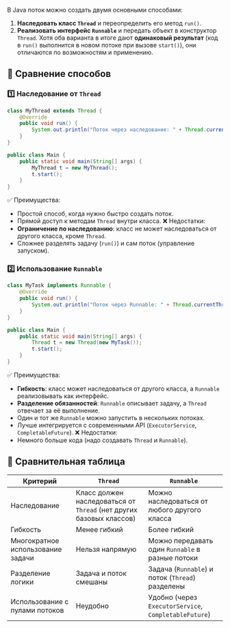 В Java поток можно создать двумя основными способами:
1. **Наследовать класс `Thread`** и переопределить его метод `run()`.
2. **Реализовать интерфейс `Runnable`** и передать объект в конструктор `Thread`.
Хотя оба варианта в итоге дают **одинаковый результат** (код в `run()` выполнится в новом потоке при вызове `start()`), они отличаются по возможностям и применению.
## 🔹 Сравнение способов

### 1️⃣ Наследование от `Thread`
```java
class MyThread extends Thread {
    @Override
    public void run() {
        System.out.println("Поток через наследование: " + Thread.currentThread().getName());
    }
}

public class Main {
    public static void main(String[] args) {
        MyThread t = new MyThread();
        t.start();
    }
}
```
✅ Преимущества:
- Простой способ, когда нужно быстро создать поток.
- Прямой доступ к методам `Thread` внутри класса.
❌ Недостатки:
- **Ограничение по наследованию**: класс не может наследоваться от другого класса, кроме `Thread`.
- Сложнее разделять задачу (`run()`) и сам поток (управление запуском).
### 2️⃣ Использование `Runnable`
```java
class MyTask implements Runnable {
    @Override
    public void run() {
        System.out.println("Поток через Runnable: " + Thread.currentThread().getName());
    }
}

public class Main {
    public static void main(String[] args) {
        Thread t = new Thread(new MyTask());
        t.start();
    }
}
```
✅ Преимущества:
- **Гибкость**: класс может наследоваться от другого класса, а `Runnable` реализовывать как интерфейс.
- **Разделение обязанностей**: `Runnable` описывает задачу, а `Thread` отвечает за её выполнение.
- Один и тот же `Runnable` можно запустить в нескольких потоках.
- Лучше интегрируется с современными API (`ExecutorService`, `CompletableFuture`).
❌ Недостатки:
- Немного больше кода (надо создавать `Thread` и `Runnable`).
## 🔹 Сравнительная таблица

|Критерий|`Thread`|`Runnable`|
|---|---|---|
|Наследование|Класс должен наследоваться от `Thread` (нет других базовых классов)|Можно наследоваться от любого другого класса|
|Гибкость|Менее гибкий|Более гибкий|
|Многократное использование задачи|Нельзя напрямую|Можно передавать один `Runnable` в разные потоки|
|Разделение логики|Задача и поток смешаны|Задача (`Runnable`) и поток (`Thread`) разделены|
|Использование с пулами потоков|Неудобно|Удобно (через `ExecutorService`, `CompletableFuture`)|
